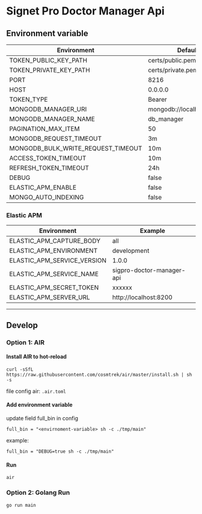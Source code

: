 # Signet Pro Doctor Manager Api

## Environment variable

| Environment                        | Default                   | Separator |
|------------------------------------|---------------------------|-----------|
| TOKEN_PUBLIC_KEY_PATH              | certs/public.pem          |           |
| TOKEN_PRIVATE_KEY_PATH             | certs/private.pem         |           |
| PORT                               | 8216                      |           |
| HOST                               | 0.0.0.0                   |           |
| TOKEN_TYPE                         | Bearer                    |           |
| MONGODB_MANAGER_URI                | mongodb://localhost:27017 |           |
| MONGODB_MANAGER_NAME               | db_manager                |           |
| PAGINATION_MAX_ITEM                | 50                        |           |
| MONGODB_REQUEST_TIMEOUT            | 3m                        |           |
| MONGODB_BULK_WRITE_REQUEST_TIMEOUT | 10m                       |           |
| ACCESS_TOKEN_TIMEOUT               | 10m                       |           |
| REFRESH_TOKEN_TIMEOUT              | 24h                       |           |
| DEBUG                              | false                     |           |
| ELASTIC_APM_ENABLE                 | false                     |           |
| MONGO_AUTO_INDEXING                | false                     |           |

### Elastic APM

| Environment                 | Example                   |
|-----------------------------|---------------------------|
| ELASTIC_APM_CAPTURE_BODY    | all                       |
| ELASTIC_APM_ENVIRONMENT     | development               |
| ELASTIC_APM_SERVICE_VERSION | 1.0.0                     |
| ELASTIC_APM_SERVICE_NAME    | sigpro-doctor-manager-api |
| ELASTIC_APM_SECRET_TOKEN    | xxxxxx                    |
| ELASTIC_APM_SERVER_URL      | http://localhost:8200     |

---

## Develop

### Option 1: AIR

#### Install AIR to hot-reload

```shell
curl -sSfL https://raw.githubusercontent.com/cosmtrek/air/master/install.sh | sh -s
```

file config air: `.air.toml`

#### Add environment variable

update field full_bin in config

```
full_bin = "<envirnoment-variable> sh -c ./tmp/main"
```

example:

```
full_bin = "DEBUG=true sh -c ./tmp/main"
```

#### Run

```shell
air
```

### Option 2: Golang Run

```shell
go run main
```
